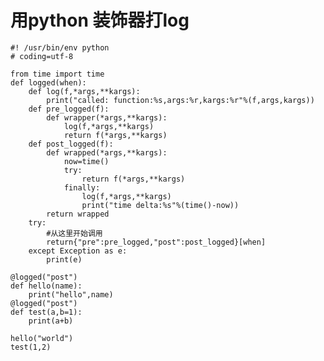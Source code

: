 # 用python 装饰器打log


    #! /usr/bin/env python
    # coding=utf-8
     
    from time import time
    def logged(when):
        def log(f,*args,**kargs):
            print("called: function:%s,args:%r,kargs:%r"%(f,args,kargs))
        def pre_logged(f):
            def wrapper(*args,**kargs):
                log(f,*args,**kargs)
                return f(*args,**kargs)
        def post_logged(f):
            def wrapped(*args,**kargs):
                now=time()
                try:
                    return f(*args,**kargs)
                finally:
                    log(f,*args,**kargs)
                    print("time delta:%s"%(time()-now))
            return wrapped
        try:
            #从这里开始调用
            return{"pre":pre_logged,"post":post_logged}[when]
        except Exception as e:
            print(e)
     
    @logged("post")
    def hello(name):
        print("hello",name)
    @logged("post")
    def test(a,b=1):
        print(a+b)
     
    hello("world")
    test(1,2)

  


